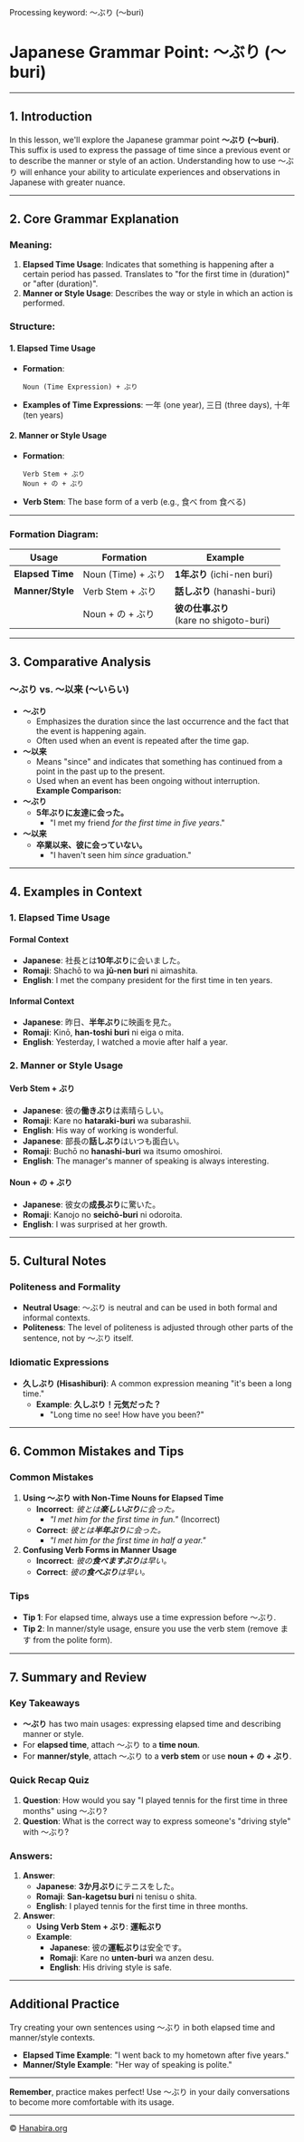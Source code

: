 Processing keyword: ～ぶり (〜buri)
# Japanese Grammar Point: ～ぶり (〜buri)


---
## 1. Introduction
In this lesson, we'll explore the Japanese grammar point **～ぶり (〜buri)**. This suffix is used to express the passage of time since a previous event or to describe the manner or style of an action. Understanding how to use ～ぶり will enhance your ability to articulate experiences and observations in Japanese with greater nuance.

---
## 2. Core Grammar Explanation
### Meaning:
1. **Elapsed Time Usage**: Indicates that something is happening after a certain period has passed. Translates to "for the first time in (duration)" or "after (duration)".
2. **Manner or Style Usage**: Describes the way or style in which an action is performed.
### Structure:
#### 1. Elapsed Time Usage
- **Formation**: 
  ```
  Noun (Time Expression) + ぶり
  ```
- **Examples of Time Expressions**: 一年 (one year), 三日 (three days), 十年 (ten years)
#### 2. Manner or Style Usage
- **Formation**: 
  ```
  Verb Stem + ぶり
  Noun + の + ぶり
  ```
- **Verb Stem**: The base form of a verb (e.g., 食べ from 食べる)
  
---
### Formation Diagram:
| Usage                | Formation                       | Example                      |
|----------------------|---------------------------------|------------------------------|
| **Elapsed Time**     | Noun (Time) + ぶり              | **1年ぶり** (ichi-nen buri)  |
| **Manner/Style**     | Verb Stem + ぶり                | **話しぶり** (hanashi-buri)  |
|                      | Noun + の + ぶり                | **彼の仕事ぶり**<br>(kare no shigoto-buri) |
---
## 3. Comparative Analysis
### ～ぶり vs. ～以来 (～いらい)
- **～ぶり**
  - Emphasizes the duration since the last occurrence and the fact that the event is happening again.
  - Often used when an event is repeated after the time gap.
- **～以来**
  - Means "since" and indicates that something has continued from a point in the past up to the present.
  - Used when an event has been ongoing without interruption.
**Example Comparison:**
- **～ぶり**
  - **5年ぶりに友達に会った。**
    - "I met my friend *for the first time in five years*."
- **～以来**
  - **卒業以来、彼に会っていない。**
    - "I haven't seen him *since* graduation."
---
## 4. Examples in Context
### 1. Elapsed Time Usage
#### **Formal Context**
- **Japanese**: 社長とは**10年ぶり**に会いました。
- **Romaji**: Shachō to wa **jū-nen buri** ni aimashita.
- **English**: I met the company president for the first time in ten years.
#### **Informal Context**
- **Japanese**: 昨日、**半年ぶり**に映画を見た。
- **Romaji**: Kinō, **han-toshi buri** ni eiga o mita.
- **English**: Yesterday, I watched a movie after half a year.
### 2. Manner or Style Usage
#### **Verb Stem + ぶり**
- **Japanese**: 彼の**働きぶり**は素晴らしい。
- **Romaji**: Kare no **hataraki-buri** wa subarashii.
- **English**: His way of working is wonderful.
- **Japanese**: 部長の**話しぶり**はいつも面白い。
- **Romaji**: Buchō no **hanashi-buri** wa itsumo omoshiroi.
- **English**: The manager's manner of speaking is always interesting.
#### **Noun + の + ぶり**
- **Japanese**: 彼女の**成長ぶり**に驚いた。
- **Romaji**: Kanojo no **seichō-buri** ni odoroita.
- **English**: I was surprised at her growth.
---
## 5. Cultural Notes
### Politeness and Formality
- **Neutral Usage**: ～ぶり is neutral and can be used in both formal and informal contexts.
- **Politeness**: The level of politeness is adjusted through other parts of the sentence, not by ～ぶり itself.
### Idiomatic Expressions
- **久しぶり (Hisashiburi)**: A common expression meaning "it's been a long time."
  - **Example**: **久しぶり！元気だった？**
    - "Long time no see! How have you been?"
---
## 6. Common Mistakes and Tips
### Common Mistakes
1. **Using ～ぶり with Non-Time Nouns for Elapsed Time**
   - **Incorrect**: *彼とは**楽しいぶり**に会った。*
     - *"I met him for the first time in fun."* (Incorrect)
   - **Correct**: *彼とは**半年ぶり**に会った。*
     - *"I met him for the first time in half a year."*
2. **Confusing Verb Forms in Manner Usage**
   - **Incorrect**: *彼の**食べますぶり**は早い。*
   - **Correct**: *彼の**食べぶり**は早い。*
### Tips
- **Tip 1**: For elapsed time, always use a time expression before ～ぶり.
- **Tip 2**: In manner/style usage, ensure you use the verb stem (remove ます from the polite form).
---
## 7. Summary and Review
### Key Takeaways
- **～ぶり** has two main usages: expressing elapsed time and describing manner or style.
- For **elapsed time**, attach ～ぶり to a **time noun**.
- For **manner/style**, attach ～ぶり to a **verb stem** or use **noun + の + ぶり**.
### Quick Recap Quiz
1. **Question**: How would you say "I played tennis for the first time in three months" using ～ぶり?
2. **Question**: What is the correct way to express someone's "driving style" with ～ぶり?
### Answers:
1. **Answer**:
   - **Japanese**: **3か月ぶり**にテニスをした。
   - **Romaji**: **San-kagetsu buri** ni tenisu o shita.
   - **English**: I played tennis for the first time in three months.
2. **Answer**:
   - **Using Verb Stem + ぶり**: **運転ぶり**
   - **Example**:
     - **Japanese**: 彼の**運転ぶり**は安全です。
     - **Romaji**: Kare no **unten-buri** wa anzen desu.
     - **English**: His driving style is safe.
---
## Additional Practice
Try creating your own sentences using ～ぶり in both elapsed time and manner/style contexts.
- **Elapsed Time Example**: "I went back to my hometown after five years."
- **Manner/Style Example**: "Her way of speaking is polite."
---
**Remember**, practice makes perfect! Use ～ぶり in your daily conversations to become more comfortable with its usage.


---

© [Hanabira.org](https://hanabira.org)
